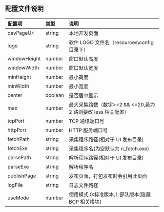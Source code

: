 ## 配置文件说明

| 配置项       | 类型    | 说明                                                          |
| :----------- | :------ | :------------------------------------------------------------ |
| devPageUrl   | string  | 本地开发页面                                                  |
| logo         | string  | 软件 LOGO 文件名（resources\config 目录下）                   |
| windowHeight | number  | 窗口默认高度                                                  |
| windowWidth  | number  | 窗口默认宽度                                                  |
| minHeight    | number  | 最小高度                                                      |
| minWidth     | number  | 最小宽度                                                      |
| center       | boolean | 是否居中显示                                                  |
| max          | number  | 最大采集路数（数字>=2 && <=20,若为 2 路则要改 less 相关配置） |
| tcpPort      | number  | TCP 通讯端口号                                                |
| httpPort     | number  | HTTP 服务端口号                                               |
| fetchPath    | string  | 采集程序路径(相对于 UI 发布目录)                              |
| fetchExe     | string  | 采集程序名(为空默认为 n_fetch.exe)                            |
| parsePath    | string  | 解析程序路径(相对于 UI 发布目录)                              |
| parseExe     | string  | 解析程序名                                                    |
| publishPage  | string  | 发布页面，打包发布时会引用此页面                              |
| logFile      | string  | 日志文件路径                                                  |
| useMode      | number  | 使用模式,0:标准版本,1:部队版本(隐藏 BCP 相关模块)             |
